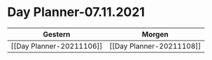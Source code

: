 
Day Planner-07.11.2021
======================
  
| Gestern | Morgen |  
| ------- | ------ |  
| [[Day Planner-20211106]] | [[Day Planner-20211108]] |